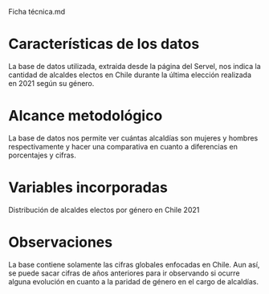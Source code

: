 Ficha técnica.md

# Características de los datos
La base de datos utilizada, extraida desde la página del Servel, nos indica la cantidad de alcaldes electos en Chile durante la última elección realizada en 2021 según su género.

# Alcance metodológico
La base de datos nos permite ver cuántas alcaldías son mujeres y hombres respectivamente y hacer una comparativa en cuanto a diferencias en porcentajes y cifras.

# Variables incorporadas
Distribución de alcaldes electos por género en Chile 2021

# Observaciones
La base contiene solamente las cifras globales enfocadas en Chile. Aun así, se puede sacar cifras de años anteriores para ir observando si ocurre alguna evolución en cuanto a la paridad de género en el cargo de alcaldías.

